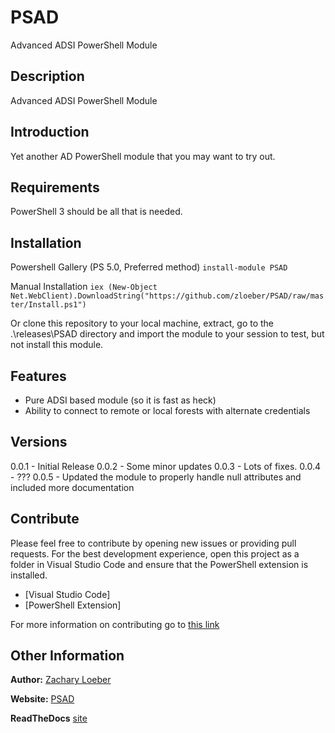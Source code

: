 # PSAD

Advanced ADSI PowerShell Module

## Description

Advanced ADSI PowerShell Module

## Introduction

Yet another AD PowerShell module that you may want to try out.

## Requirements
PowerShell 3 should be all that is needed.

## Installation

Powershell Gallery (PS 5.0, Preferred method)
`install-module PSAD`

Manual Installation
`iex (New-Object Net.WebClient).DownloadString("https://github.com/zloeber/PSAD/raw/master/Install.ps1")`

Or clone this repository to your local machine, extract, go to the .\releases\PSAD directory
and import the module to your session to test, but not install this module.

## Features

- Pure ADSI based module (so it is fast as heck)
- Ability to connect to remote or local forests with alternate credentials

## Versions

0.0.1 - Initial Release
0.0.2 - Some minor updates
0.0.3 - Lots of fixes.
0.0.4 - ???
0.0.5 - Updated the module to properly handle null attributes and included more documentation

## Contribute

Please feel free to contribute by opening new issues or providing pull requests.
For the best development experience, open this project as a folder in Visual
Studio Code and ensure that the PowerShell extension is installed.

* [Visual Studio Code]
* [PowerShell Extension]

For more information on contributing go to [this link](docs/Contributing.md)

## Other Information

**Author:** [Zachary Loeber](https://www.the-little-things.net)

**Website:** [PSAD](https://github.com/zloeber/PSAD)

**ReadTheDocs** [site](https://psad.readthedocs.io/en/latest)
